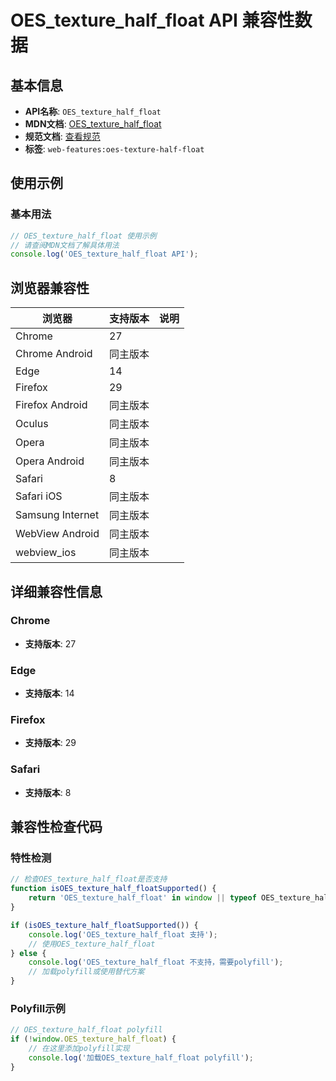 # OES_texture_half_float API 兼容性数据

## 基本信息

- **API名称**: `OES_texture_half_float`
- **MDN文档**: [OES_texture_half_float](https://developer.mozilla.org/docs/Web/API/OES_texture_half_float)
- **规范文档**: [查看规范](https://registry.khronos.org/webgl/extensions/OES_texture_half_float/)
- **标签**: `web-features:oes-texture-half-float`

## 使用示例

### 基本用法

```javascript
// OES_texture_half_float 使用示例
// 请查阅MDN文档了解具体用法
console.log('OES_texture_half_float API');
```

## 浏览器兼容性

| 浏览器 | 支持版本 | 说明 |
|--------|----------|------|
| Chrome | 27 |  |
| Chrome Android | 同主版本 |  |
| Edge | 14 |  |
| Firefox | 29 |  |
| Firefox Android | 同主版本 |  |
| Oculus | 同主版本 |  |
| Opera | 同主版本 |  |
| Opera Android | 同主版本 |  |
| Safari | 8 |  |
| Safari iOS | 同主版本 |  |
| Samsung Internet | 同主版本 |  |
| WebView Android | 同主版本 |  |
| webview_ios | 同主版本 |  |

## 详细兼容性信息

### Chrome

- **支持版本**: 27

### Edge

- **支持版本**: 14

### Firefox

- **支持版本**: 29

### Safari

- **支持版本**: 8

## 兼容性检查代码

### 特性检测

```javascript
// 检查OES_texture_half_float是否支持
function isOES_texture_half_floatSupported() {
    return 'OES_texture_half_float' in window || typeof OES_texture_half_float !== 'undefined';
}

if (isOES_texture_half_floatSupported()) {
    console.log('OES_texture_half_float 支持');
    // 使用OES_texture_half_float
} else {
    console.log('OES_texture_half_float 不支持，需要polyfill');
    // 加载polyfill或使用替代方案
}
```

### Polyfill示例

```javascript
// OES_texture_half_float polyfill
if (!window.OES_texture_half_float) {
    // 在这里添加polyfill实现
    console.log('加载OES_texture_half_float polyfill');
}
```

